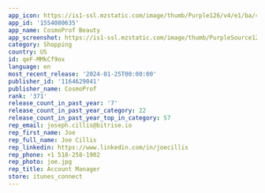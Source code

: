 ```yaml
---
app_icon: https://is1-ssl.mzstatic.com/image/thumb/Purple126/v4/e1/ba/4c/e1ba4c7a-d704-b147-7a36-210ceacbca1f/AppIcon-1x_U007emarketing-0-10-0-85-220-0.png/1024x1024bb.png
app_id: '1554080635'
app_name: CosmoProf Beauty
app_screenshot: https://is1-ssl.mzstatic.com/image/thumb/PurpleSource125/v4/70/01/40/700140d9-a923-3f1c-0f0c-2cb6965d7f59/fe94b7e3-17c9-41c9-995b-ec4b131957fd_App_store_iphone_X_01.png/1242x2688bb.png
category: Shopping
country: US
id: qeF-MMkCf9ox
language: en
most_recent_release: '2024-01-25T00:00:00'
publisher_id: '1164629041'
publisher_name: CosmoProf
rank: '371'
release_count_in_past_year: '7'
release_count_in_past_year_category: 22
release_count_in_past_year_top_in_category: 57
rep_email: joseph.cillis@bitrise.io
rep_first_name: Joe
rep_full_name: Joe Cillis
rep_linkedin: https://www.linkedin.com/in/joecillis
rep_phone: +1 518-258-1902
rep_photo: joe.jpg
rep_title: Account Manager
store: itunes_connect
---
```

